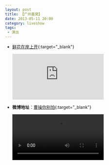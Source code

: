 ```yaml
---
layout: post
title: 【广州喜窝】
date: 2013-05-11 20:00
category: liveshow
tags:
 - 演出
---
```


* [鲜花在岸上开](https://v.youku.com/v_show/id_XNTU2MDIwMDE2.html){:target="_blank"}

  <div class="iframe-container"><iframe class="responsive-iframe" src='https://player.youku.com/embed/XNTU2MDIwMDE2' frameborder="no" allow="accelerometer; autoplay; clipboard-write; encrypted-media; gyroscope; picture-in-picture" allowfullscreen="true"></iframe></div>

* **微博地址**：[曹操你别怕](https://weibo.com/2014483732/I3OHpnQe4?type=comment){:target="_blank"}

  <div class="iframe-container"><video controls class="responsive-iframe"><source src="https://f.video.weibocdn.com/004tPrVElx07wunRW8fu01041202rL2J0E010.mp4?label=mp4_720p&template=1280x720.24.0&trans_finger=3e5d616a0b846b231c063771e4afedd3&media_id=4409000968525677&tp=8x8A3El:YTkl0eM8&us=0&ori=1&bf=2&ot=h&lp=000015Ep1Y&ps=4pdsh0&uid=1hYtLn&ab=3915-g1,3663-g0,966-g1,3370-g1&Expires=1608644554&ssig=UZFNPA4jRH&KID=unistore,video">
  </video></div>